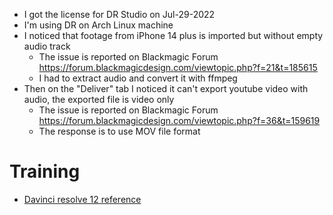 + I got the license for DR Studio on Jul-29-2022
+ I'm using DR on Arch Linux machine
+ I noticed that footage from iPhone 14 plus is imported but without empty audio track
  + The issue is reported on Blackmagic Forum https://forum.blackmagicdesign.com/viewtopic.php?f=21&t=185615
  + I had to extract audio and convert it with ffmpeg
+ Then on the "Deliver" tab I noticed it can't export youtube video with audio, the exported file is video only
  + The issue is reported on Blackmagic Forum https://forum.blackmagicdesign.com/viewtopic.php?f=36&t=159619
  + The response is to use MOV file format
 
# Training

+ [Davinci resolve 12 reference](https://documents.blackmagicdesign.com/UserManuals/DaVinci_Resolve_12_Reference_Manual.pdf)